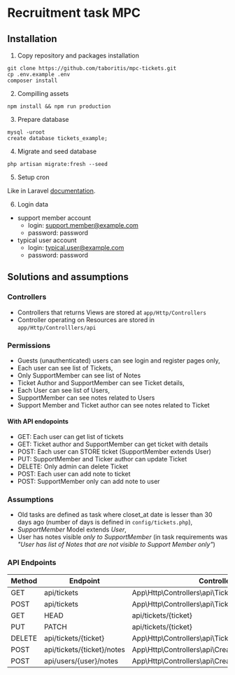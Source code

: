# Recruitment task MPC

## Installation

1. Copy repository and packages installation
```shell script
git clone https://github.com/taboritis/mpc-tickets.git
cp .env.example .env
composer install
```

2. Compilling assets
```shell script
npm install && npm run production
```

3. Prepare database
```shell script
mysql -uroot
create database tickets_example;
```

4. Migrate and seed database
```shell script
php artisan migrate:fresh --seed
```
5. Setup cron

Like in Laravel [documentation](https://laravel.com/docs/master/scheduling).

6. Login data

* support member account
    * login: support.member@example.com
    * password: password
* typical user account
    * login: typical.user@example.com
    * password: password
    
## Solutions and assumptions

### Controllers
* Controllers that returns Views are stored at ``app/Http/Controllers``
* Controller operating on Resources are stored in ``app/Http/Controlllers/api``

### Permissions

* Guests (unauthenticated) users can see login and register pages only,
* Each user can see list of Tickets,
* Only SupportMember can see list of Notes
* Ticket Author and SupportMember can see Ticket details, 
* Each User can see list of Users,
* SupportMember can see notes related to Users
* Support Member and Ticket author can see notes related to Ticket

#### With API endopoints
* GET: Each user can get list of tickets
* GET: Ticket author and SupportMember can get ticket with details
* POST: Each user can STORE ticket (SupportMember extends User)
* PUT: SupportMember and Ticker author can update Ticket
* DELETE: Only admin can delete Ticket
* POST: Each user can add note to ticket
* POST: SupportMember only can add note to user

### Assumptions
* Old tasks are defined as task where closet_at date is lesser than 30 days ago (number of days is defined in ``config/tickets.php``),
* *SupportMember* Model extends *User*,
* User has notes visible *only to SupportMember* (in task requirements was *"User has list of Notes that are not visible to Support Member only"*)

### API Endpoints
| Method    | Endpoint                     | Controller Action                                         |
|-----------|-------------------------------|-----------------------------------------------------------|
| GET       | api/tickets                   | App\Http\Controllers\api\TicketsApiController@index       |
| POST      | api/tickets                   | App\Http\Controllers\api\TicketsApiController@store       |
| GET|HEAD  | api/tickets/{ticket}          | App\Http\Controllers\api\TicketsApiController@show        |
| PUT|PATCH | api/tickets/{ticket}          | App\Http\Controllers\api\TicketsApiController@update      |
| DELETE    | api/tickets/{ticket}          | App\Http\Controllers\api\TicketsApiController@destroy     |
| POST      | api/tickets/{ticket}/notes    | App\Http\Controllers\api\CreateNotesApiController@ticket  |
| POST      | api/users/{user}/notes        | App\Http\Controllers\api\CreateNotesApiController@user    |
